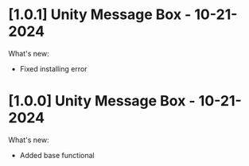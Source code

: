 # [1.0.1] Unity Message Box - 10-21-2024
What's new:
- Fixed installing error

# [1.0.0] Unity Message Box - 10-21-2024
What's new:
- Added base functional